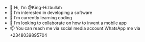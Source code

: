 - 👋 Hi, I’m @King-Hizbullah
- 👀 I’m interested in developing a software
- 🌱 I’m currently learning coding
- 💞️ I’m looking to collaborate on how to invent a mobile app
- 📫 You can reach me via social media account
      WhatsApp me via +2348039895704

<!---
King-Hizbullah/King-Hizbullah is a ✨ special ✨ repository because its `README.md` (this file) appears on your GitHub profile.
You can click the Preview link to take a look at your changes.
--->
